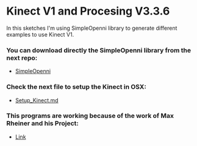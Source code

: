 # Kinect V1 and Procesing V3.3.6

In this sketches I'm using SimpleOpenni library to generate different
examples to use Kinect V1.

### You can download directly the SimpleOpenni library from the next repo:

* [SimpleOpenni](https://github.com/totovr/SimpleOpenni)

### Check the next file to setup the Kinect in OSX:

* [Setup_Kinect.md](https://github.com/totovr/SimpleOpenni/tree/Processing_3.3.6)

### This programs are working because of the work of Max Rheiner and his Project:

* [Link](https://code.google.com/archive/p/simple-openni/)
